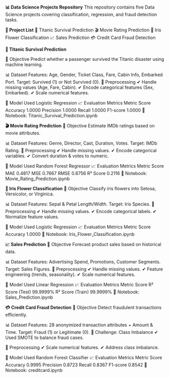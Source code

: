 **📊 Data Science Projects Repository**
This repository contains five Data Science projects covering classification, regression, and fraud detection tasks.

**📁 Project List**
🚢 Titanic Survival Prediction
🎬 Movie Rating Prediction
🌺 Iris Flower Classification
📈 Sales Prediction
💳 Credit Card Fraud Detection


**🚢 Titanic Survival Prediction**

📌 Objective
Predict whether a passenger survived the Titanic disaster using machine learning.

📊 Dataset
Features: Age, Gender, Ticket Class, Fare, Cabin Info, Embarked Port.
Target: Survived (1) or Not Survived (0).
🔄 Preprocessing
✔ Handle missing values (Age, Fare, Cabin).
✔ Encode categorical features (Sex, Embarked).
✔ Scale numerical features.

🤖 Model Used
Logistic Regression
📈 Evaluation Metrics
Metric	Score
Accuracy	1.0000
Precision	1.0000
Recall	1.0000
F1-score	1.0000
🔗 Notebook: Titanic_Survival_Prediction.ipynb

**🎬 Movie Rating Prediction**
📌 Objective
Estimate IMDb ratings based on movie attributes.

📊 Dataset
Features: Genre, Director, Cast, Duration, Votes.
Target: IMDb Rating.
🔄 Preprocessing
✔ Handle missing values.
✔ Encode categorical variables.
✔ Convert duration & votes to numeric.

🤖 Model Used
Random Forest Regressor
📈 Evaluation Metrics
Metric	Score
MAE	0.4817
MSE	0.7667
RMSE	0.8756
R² Score	0.2116
🔗 Notebook: Movie_Rating_Prediction.ipynb

**🌺 Iris Flower Classification**
📌 Objective
Classify iris flowers into Setosa, Versicolor, or Virginica.

📊 Dataset
Features: Sepal & Petal Length/Width.
Target: Iris Species.
🔄 Preprocessing
✔ Handle missing values.
✔ Encode categorical labels.
✔ Normalize feature values.

🤖 Model Used
Logistic Regression
📈 Evaluation Metrics
Metric	Score
Accuracy	1.0000
🔗 Notebook: Iris_Flower_Classification.ipynb

**📈 Sales Prediction**
📌 Objective
Forecast product sales based on historical data.

📊 Dataset
Features: Advertising Spend, Promotions, Customer Segments.
Target: Sales Figures.
🔄 Preprocessing
✔ Handle missing values.
✔ Feature engineering (trends, seasonality).
✔ Scale numerical features.

🤖 Model Used
Linear Regression
📈 Evaluation Metrics
Metric	Score
R² Score (Test)	99.9999%
R² Score (Train)	99.9999%
🔗 Notebook: Sales_Prediction.ipynb

**💳 Credit Card Fraud Detection**
📌 Objective
Detect fraudulent transactions efficiently.

📊 Dataset
Features: 28 anonymized transaction attributes + Amount & Time.
Target: Fraud (1) or Legitimate (0).
🚨 Challenge: Class Imbalance
✔ Used SMOTE to balance fraud cases.

🔄 Preprocessing
✔ Scale numerical features.
✔ Address class imbalance.

🤖 Model Used
Random Forest Classifier
📈 Evaluation Metrics
Metric	Score
Accuracy	0.9995
Precision	0.8723
Recall	0.8367
F1-score	0.8542
🔗 Notebook: creditcard.ipynb

